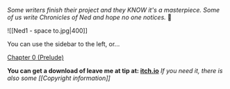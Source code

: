 *Some writers finish their project and they KNOW it's a masterpiece. Some of us write Chronicles of Ned and hope no one notices.* 🤣

![[Ned1 - space to.jpg|400]]


You can use the sidebar to the left, or... 

[Chapter 0 (Prelude)](<Chapter 0 (Prelude).md>)

**You can get a download of leave me at tip at: [itch.io](https://hexdsl.itch.io/ned1)** 
*If you need it, there is also some [[Copyright information]]*

